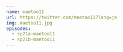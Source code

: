 ```yaml
---
name: maetoo11
url: https://twitter.com/maetoo11?lang=ja
img: maetoo11.jpg
episodes:
  - sp21a-maetoo11
  - sp21b-maetoo11
---
```

